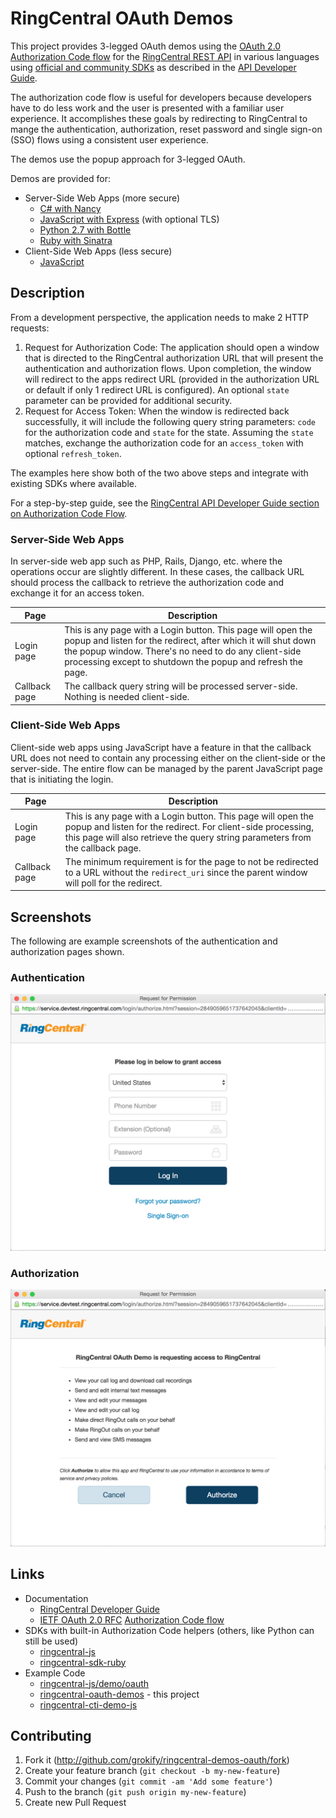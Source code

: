 RingCentral OAuth Demos
=======================

This project provides 3-legged OAuth demos using the [OAuth 2.0](https://tools.ietf.org/html/rfc6749) [Authorization Code flow](https://tools.ietf.org/html/rfc6749#section-1.3.1) for the [RingCentral REST API](https://developers.ringcentral.com) in various languages using [official and community SDKs](https://developer.ringcentral.com/library/sdks.html) as described in the [API Developer Guide](https://developer.ringcentral.com/api-docs/latest/index.html#!#AuthorizationCodeFlow).

The authorization code flow is useful for developers because developers have to do less work and the user is presented with a familiar user experience. It accomplishes these goals by redirecting to RingCentral to mange the authentication, authorization, reset password and single sign-on (SSO) flows using a consistent user experience.

The demos use the popup approach for 3-legged OAuth.

Demos are provided for:

* Server-Side Web Apps (more secure)
  * [C# with Nancy](https://github.com/grokify/ringcentral-oauth-demos/tree/master/csharp-nancy)
  * [JavaScript with Express](https://github.com/grokify/ringcentral-oauth-demos/tree/master/javascript-express) (with optional TLS)
  * [Python 2.7 with Bottle](https://github.com/grokify/ringcentral-oauth-demos/tree/master/python-bottle)
  * [Ruby with Sinatra](https://github.com/grokify/ringcentral-oauth-demos/tree/master/ruby-sinatra)
* Client-Side Web Apps (less secure)
  * [JavaScript](https://github.com/grokify/ringcentral-oauth-demos/tree/master/javascript)

## Description

From a development perspective, the application needs to make 2 HTTP requests:

1. Request for Authorization Code: The application should open a window that is directed to the RingCentral authorization URL that will present the authentication and authorization flows. Upon completion, the window will redirect to the apps redirect URL (provided in the authorization URL or default if only 1 redirect URL is configured). An optional `state` parameter can be provided for additional security.
2. Request for Access Token: When the window is redirected back successfully, it will include the following query string parameters: `code` for the authorization code and `state` for the state. Assuming the `state` matches, exchange the authorization code for an `access_token` with optional `refresh_token`.

The examples here show both of the two above steps and integrate with existing SDKs where available.

For a step-by-step guide, see the [RingCentral API Developer Guide section on Authorization Code Flow](https://developer.ringcentral.com/api-docs/latest/index.html#!#AuthorizationCodeFlow).

### Server-Side Web Apps

In server-side web app such as PHP, Rails, Django, etc. where the operations occur are slightly different. In these cases, the callback URL should process the callback to retrieve the authorization code and exchange it for an access token.

| Page | Description |
|------|-------------|
| Login page | This is any page with a Login button. This page will open the popup and listen for the redirect, after which it will shut down the popup window. There's no need to do any client-side processing except to shutdown the popup and refresh the page. |
| Callback page | The callback query string will be processed server-side. Nothing is needed client-side. |

### Client-Side Web Apps

Client-side web apps using JavaScript have a feature in that the callback URL does not need to contain any processing either on the client-side or the server-side. The entire flow can be managed by the parent JavaScript page that is initiating the login.

| Page | Description |
|------|-------------|
| Login page | This is any page with a Login button. This page will open the popup and listen for the redirect. For client-side processing, this page will also retrieve the query string parameters from the callback page. |
| Callback page | The minimum requirement is for the page to not be redirected to a URL without the `redirect_uri` since the parent window will poll for the redirect. |

## Screenshots

The following are example screenshots of the authentication and authorization pages shown.

### Authentication

![](_images/ringcentral_oauth_authentication.png)

### Authorization

![](_images/ringcentral_oauth_authorization.png)

## Links

* Documentation
  * [RingCentral Developer Guide](https://developer.ringcentral.com/api-docs/latest/index.html#!#AuthorizationCodeFlow)
  * [IETF OAuth 2.0 RFC](https://tools.ietf.org/html/rfc6749) [Authorization Code flow](https://tools.ietf.org/html/rfc6749#section-1.3.1)
* SDKs with built-in Authorization Code helpers (others, like Python can still be used)
  * [ringcentral-js](https://github.com/ringcentral/ringcentral-js)
  * [ringcentral-sdk-ruby](https://github.com/grokify/ringcentral-sdk-ruby)
* Example Code
  * [ringcentral-js/demo/oauth](https://github.com/ringcentral/ringcentral-js/tree/5f5197ccb93410d732410127d54449e79ec5c64d/demo/oauth)
  * [ringcentral-oauth-demos](https://github.com/grokify/ringcentral-oauth-demos) - this project
  * [ringcentral-cti-demo-js](https://github.com/ringcentral/ringcentral-cti-demo-js) 

## Contributing

1. Fork it (http://github.com/grokify/ringcentral-demos-oauth/fork)
2. Create your feature branch (`git checkout -b my-new-feature`)
3. Commit your changes (`git commit -am 'Add some feature'`)
4. Push to the branch (`git push origin my-new-feature`)
5. Create new Pull Request
